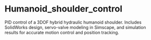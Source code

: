 # Humanoid_shoulder_control
PID control of a 3DOF hybrid hydraulic humanoid shoulder. Includes SolidWorks design, servo-valve modeling in Simscape, and simulation results for accurate motion control and position tracking.
